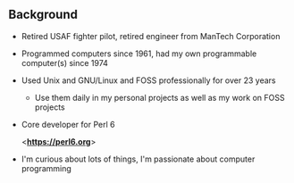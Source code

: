 
## Background

- Retired USAF fighter pilot, retired engineer from ManTech
  Corporation

- Programmed computers since 1961, had my own programmable computer(s)
  since 1974

- Used Unix and GNU/Linux and FOSS professionally for over 23 years

    - Use them daily in my personal projects as well as my work on
      FOSS projects

- Core developer for Perl 6

  <**<https://perl6.org>**>

- I'm curious about lots of things, I'm passionate about computer programming
